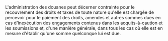 L'administration des douanes peut décerner contrainte
pour le recouvrement des droits et taxes de toute nature qu'elle est
chargée de percevoir pour le paiement des droits, amendes et autres
sommes dues en cas d'inexécution des engagements contenus dans les
acquits-à-caution et les soumissions et, d'une manière générale, dans
tous les cas où elle est en mesure d'établir qu'une somme quelconque
lui est due.
